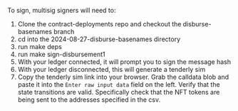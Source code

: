 To sign, multisig signers will need to:
1. Clone the contract-deployments repo and checkout the disburse-basenames branch
2. cd into the 2024-08-27-disburse-basenames directory
3. run make deps
4. run make sign-disbursement1
5. With your ledger connected, it will prompt you to sign the message hash
6. With your ledger disconnected, this will generate a tenderly sim
7. Copy the tenderly sim link into your browser. Grab the calldata blob and paste it into the `Enter raw input data` field on the left. Verify that the state transitions are valid. Specifically check that the NFT tokens are being sent to the addresses specified in the csv. 

